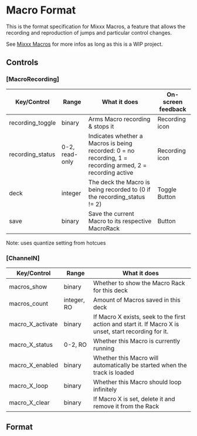 # Macro Format

This is the format specification for Mixxx Macros, a feature that allows
the recording and reproduction of jumps and particular control changes.

See [Mixxx Macros](Mixxx%20Macros) for more infos as long as this is a
WIP project.

## Controls

### \[MacroRecording\]

| Key/Control       | Range          | What it does                                                                                              | On-screen feedback |
| ----------------- | -------------- | --------------------------------------------------------------------------------------------------------- | ------------------ |
| recording\_toggle | binary         | Arms Macro recording & stops it                                                                           | Recording icon     |
| recording\_status | 0-2, read-only | Indicates whether a Macros is being recorded: 0 = no recording, 1 = recording armed, 2 = recording active | Recording icon     |
| deck              | integer        | The deck the Macro is being recorded to (0 if the recording\_status \!= 2)                                | Toggle Button      |
| save              | binary         | Save the current Macro to its respective MacroRack                                                        | Button             |

Note: uses quantize setting from hotcues

### \[ChannelN\]

| Key/Control        | Range       | What it does                                                                                           |
| ------------------ | ----------- | ------------------------------------------------------------------------------------------------------ |
| macros\_show       | binary      | Whether to show the Macro Rack for this deck                                                           |
| macros\_count      | integer, RO | Amount of Macros saved in this deck                                                                    |
| macro\_X\_activate | binary      | If Macro X exists, seek to the first action and start it. If Macro X is unset, start recording for it. |
| macro\_X\_status   | 0-2, RO     | Whether this Macro is currently running                                                                |
| macro\_X\_enabled  | binary      | Whether this Macro will automatically be started when the track is loaded                              |
| macro\_X\_loop     | binary      | Whether this Macro should loop infinitely                                                              |
| macro\_X\_clear    | binary      | If Macro X is set, delete it and remove it from the Rack                                               |

## Format
